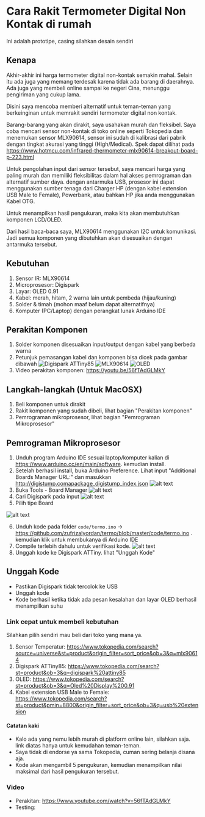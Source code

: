 # Cara Rakit Termometer Digital Non Kontak di rumah

Ini adalah prototipe, casing silahkan desain sendiri

## Kenapa
Akhir-akhir ini harga termometer digital non-kontak semakin mahal. Selain itu ada juga yang memang terdesak karena tidak ada barang di daerahnya. Ada juga yang membeli online sampai ke negeri Cina, menunggu pengiriman yang cukup lama.

Disini saya mencoba memberi alternatif untuk teman-teman yang berkeinginan untuk memrakit sendiri termometer digital non kontak.

Barang-barang yang akan dirakit, saya usahakan murah dan fleksibel.
Saya coba mencari sensor non-kontak di toko online seperti Tokopedia dan menemukan sensor MLX90614, sensor ini sudah di kalibrasi dari pabrik dengan tingkat akurasi yang tinggi (High/Medical).
Spek dapat dilihat pada https://www.hotmcu.com/infrared-thermometer-mlx90614-breakout-board-p-223.html

Untuk pengolahan input dari sensor tersebut, saya mencari harga yang paling murah dan memiliki fleksibilitas dalam hal akses pemrograman dan alternatif sumber daya. dengan antarmuka USB, prosesor ini dapat menggunakan sumber tenaga dari Charger HP (dengan kabel extension USB Male to Female), Powerbank, atau bahkan HP jika anda menggunakan Kabel OTG.

Untuk menampilkan hasil pengukuran, maka kita akan membutuhkan komponen LCD/OLED.

Dari hasil baca-baca saya, MLX90614 menggunakan I2C untuk komunikasi. Jadi semua komponen yang dibutuhkan akan disesuaikan dengan antarmuka tersebut.

## Kebutuhan
1. Sensor IR: MLX90614
2. Microprosesor: Digispark
3. Layar: OLED 0.91
4. Kabel: merah, hitam, 2 warna lain untuk pembeda (hijau/kuning)
5. Solder & timah (mohon maaf belum dapat alternatifnya)
6. Komputer (PC/Laptop) dengan perangkat lunak Arduino IDE

## Perakitan Komponen
1. Solder komponen disesuaikan input/output dengan kabel yang berbeda warna
2. Petunjuk pemasangan kabel dan komponen bisa dicek pada gambar dibawah
![Digispark ATTiny85](assets/digisparkattiny85.jpg)
![MLX90614](assets/mlx90614.jpg)
![OLED](assets/oled.jpg)
3. Video perakitan komponen: https://youtu.be/56fTAdGLMkY

## Langkah-langkah (Untuk MacOSX)
1. Beli komponen untuk dirakit
2. Rakit komponen yang sudah dibeli, lihat bagian "Perakitan komponen"
3. Pemrograman mikroprosesor, lihat bagian "Pemrograman Mikroprosesor"

## Pemrograman Mikroprosesor
1. Unduh program Arduino IDE sesuai laptop/komputer kalian di https://www.arduino.cc/en/main/software. kemudian install.
2. Setelah berhasil install, buka Arduino Preference. Lihat input "Additional Boards Manager URL:" dan masukkan http://digistump.comapackage_digistump_index.json
![alt text](assets/boardurl.png)
3. Buka Tools - Board Manager
![alt text](assets/tools-boardsmanager.png)
4. Cari Digispark pada input
![alt text](assets/digispark.png)
5. Pilih tipe Board

![alt text](assets/digisparkboard.png)

6. Unduh kode pada folder `code/termo.ino` -> https://github.com/zufrizalyordan/termo/blob/master/code/termo.ino . kemudian klik untuk membukanya di Arduino IDE
7. Compile terlebih dahulu untuk verifikasi kode. ![alt text](assets/verify.png)
8. Unggah kode ke Digispark ATTiny. lihat "Unggah Kode"

## Unggah Kode
- Pastikan Digispark tidak tercolok ke USB
- Unggah kode
- Kode berhasil ketika tidak ada pesan kesalahan dan layar OLED berhasil menampilkan suhu

### Link cepat untuk membeli kebutuhan
Silahkan pilih sendiri mau beli dari toko yang mana ya.
1. Sensor Temperatur: https://www.tokopedia.com/search?source=universe&st=product&origin_filter=sort_price&ob=3&q=mlx90614
2. Digispark ATTiny85: https://www.tokopedia.com/search?st=product&ob=3&q=digispark%20attiny85
3. OLED: https://www.tokopedia.com/search?st=product&ob=3&q=Oled%20Display%200.91
4. Kabel extension USB Male to Female: https://www.tokopedia.com/search?st=product&pmin=8800&origin_filter=sort_price&ob=3&q=usb%20extension

#### Catatan kaki
- Kalo ada yang nemu lebih murah di platform online lain, silahkan saja. link diatas hanya untuk kemudahan teman-teman.
- Saya tidak di endorse ya sama Tokopedia, cuman sering belanja disana aja.
- Kode akan mengambil 5 pengukuran, kemudian menampilkan nilai maksimal dari hasil pengukuran tersebut.

### Video
- Perakitan: https://www.youtube.com/watch?v=56fTAdGLMkY
- Testing: